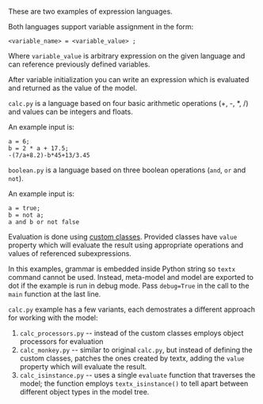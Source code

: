 These are two examples of expression languages.

Both languages support variable assignment in the form:

    <variable_name> = <variable_value> ;

Where `variable_value` is arbitrary expression on the given language and
can reference previously defined variables.

After variable initialization you can write an expression which is evaluated
and returned as the value of the model.

`calc.py` is a language based on four basic arithmetic operations (+, -, *, /)
and values can be integers and floats.

An example input is:

    a = 6;
    b = 2 * a + 17.5;
    -(7/a+8.2)-b*45+13/3.45

`boolean.py` is a language based on three boolean operations (`and`, `or` and
`not`).

An example input is:

    a = true;
    b = not a;
    a and b or not false

Evaluation is done using [custom
classes](https://textx.github.io/textX/stable/metamodel/#custom-classes).
Provided classes have `value` property which will evaluate the result using
appropriate operations and values of referenced subexpressions.

In this examples, grammar is embedded inside Python string so `textx` command
cannot be used. Instead, meta-model and model are exported to dot if the
example is run in debug mode. Pass `debug=True` in the call to the `main`
function at the last line.

`calc.py` example has a few variants, each demostrates a different approach
for working with the model:

  1. `calc_processors.py` -- instead of the custom classes employs object
     processors for evaluation
  2. `calc_monkey.py` -- similar to original `calc.py`, but instead of defining
     the custom classes, patches the ones created by textx, adding the `value`
     property which will evaluate the result.
  3. `calc_isinstance.py` -- uses a single `evaluate` function that traverses
     the model; the function employs `textx_isinstance()` to tell apart between
     different object types in the model tree.

